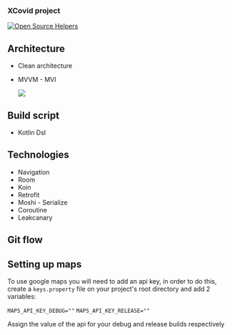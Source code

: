 ### XCovid project

[![Open Source Helpers](https://www.codetriage.com/xcov19/android-mycovidconnect/badges/users.svg)](https://www.codetriage.com/xcov19/android-mycovidconnect)

## Architecture
- Clean architecture
- MVVM - MVI

  <img src="https://github.com/SanushRadalage/android-mycovidconnect/blob/develop/mvvm-architecture-pattern.png">

## Build script
- Kotlin Dsl

## Technologies
- Navigation
- Room
- Koin
- Retrofit
- Moshi - Serialize
- Coroutine
- Leakcanary

## Git flow

## Setting up maps
To use google maps you will need to add an api key, in order to do this, create a
`keys.property` file on your project's root directory and add 2 variables:

`MAPS_API_KEY_DEBUG=""`
`MAPS_API_KEY_RELEASE=""`

Assign the value of the api for your debug and release builds respectively

